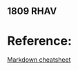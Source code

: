 ## 1809 RHAV

# Reference:
[Markdown cheatsheet](https://github.com/adam-p/markdown-here/wiki/Markdown-Cheatsheet)
